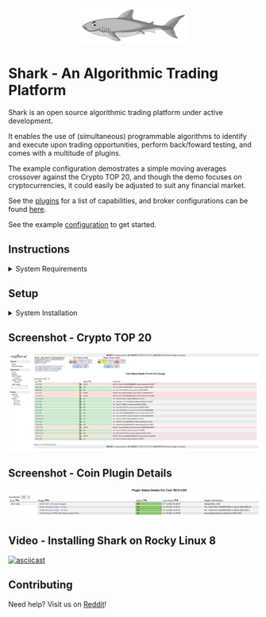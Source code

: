 <p align="center">
  <img src="https://github.com/danielneil/Shark/blob/main/shark/files/shark_ui_patches/logofullsize.png?raw=true">
</p>

# Shark - An Algorithmic Trading Platform

Shark is an open source algorithmic trading platform under active development.

It enables the use of (simultaneous) programmable algorithms to identify and execute upon trading opportunities, perform back/foward testing, and comes with a multitude of plugins.

The example configuration demostrates a simple moving averages crossover against the Crypto TOP 20, and though the demo focuses on cryptocurrencies, it could easily be adjusted to suit any financial market.  

See the [plugins](https://github.com/danielneil/Shark-Plugins) for a list of capabilities, and broker configurations can be found [here](https://github.com/danielneil/Shark-Brokers).

See the example [configuration](https://github.com/danielneil/Shark-Config) to get started.

## Instructions 

<details>
<summary>System Requirements</summary>
<br>
  
| Operating System | CPU  | RAM | DISK |
| ------------- | ------------- | ------------- | ------------- |
| Rocky Linux 8+         | 4 CPU   | 8 GB |80 GB  |
  
</details>


## Setup

<details>
<summary>System Installation</summary>
<br>
  
1. Prepare a vanilla Rocky Linux (server instance) with VirtualBox ([help](https://kifarunix.com/install-rocky-linux-8-on-virtualbox/)).

2. Install epel - open a terminal, and run:
  ```
yum install epel-release -y
```
  
3. Install ansible - open a terminal, and run:
  ```
yum install ansible -y
```

4. Install git - open a terminal, and run:
  ```
yum install git -y
```

5. Open a terminal, and run:
```
git clone https://github.com/danielneil/Shark.git && cd Shark && ./build.sh
```
6. Navigate to http://shark-server/nagios (web credentials are shark/shark).
</details>


## Screenshot - Crypto TOP 20

<p align="center">
  <img src="https://github.com/danielneil/Shark/blob/main/shark/files/screenshots/shark-crypto.png?raw=true">
</p>

## Screenshot - Coin Plugin Details 

<p align="center">
  <img src="https://github.com/danielneil/Shark/blob/main/shark/files/screenshots/shark-plugin-details.jpg?raw=true">
</p>

## Video - Installing Shark on Rocky Linux 8

[![asciicast](https://asciinema.org/a/460006.svg)](https://asciinema.org/a/460006)

## Contributing 

Need help? Visit us on [Reddit](https://www.reddit.com/r/shark)!
